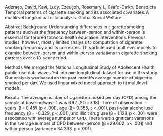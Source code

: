 
Adzrago, David, Kavi, Lucy, Ezeugoh, Rosemary I., Osafo-Darko, Benedicta Temporal patterns of cigarette smoking and its associated covariates: A multilevel longitudinal data analysis. Global Social Welfare.


Abstract
Background
Understanding differences in cigarette smoking patterns such as the frequency between-person and within-person is essential for tailored tobacco health education interventions. Previous studies, however, mostly limited analysis to computation of cigarette smoking frequency and its correlates. This article used multilevel models to examine between-person and within-person variations in cigarette smoking patterns over a 13-year period.

Methods
We merged the National Longitudinal Study of Adolescent Health public-use data waves 1–4 into one longitudinal dataset for use in this study. Our analysis was based on the past-month’s average number of cigarette smoked per day. We used linear mixed model approach to fit multilevel models.

Results
The average number of cigarette smoked per day (CPD) among the sample at baseline/wave 1 was 6.92 (SD = 8.18). Time of observation in years (β = 0.455 (p < .001), age (β = 0.355, p < .001), past-year alcohol use frequency (β = −0.329, p < .001), and illicit drug use (β = 1.128, p < .001) were associated with average number of CPD. There were significant variations in the average number of CPD between-person (β = 29.602, p < .001) and within-person (variance = 34.393, p < .001).
